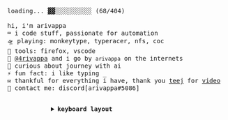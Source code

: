 <!-- README inspired by @UnrealApex's -->

<samp>loading... ▓▓░░░░░░░░░░ (68/404)
  <br>
  <br>
  hi, i'm arivappa
  <br>
  ⌨ i code stuff, passionate for automation
  <br>
  🛸 playing: monkeytype, typeracer, nfs, coc
  <br>
  🧰 tools: firefox, vscode
  <br>
  📡 [@4rivappa](https://github.com/4rivappa) and i go by `arivappa` on the internets
  <br>
  🔭 curious about journey with ai
  <br>
  ⚡ fun fact: i like typing _
  <br>
  ✉️ thankful for everything i have, thank you [teej](https://github.com/tjdevries) for [video](https://www.youtube.com/watch?v=ZBduBppB8r0)
  <br>
  💬 contact me: discord\[arivappa#5086\]
  <br>
  <br>
</samp>

<details style="margin-left:100px;" closed>
<summary><samp><b>keyboard layout</b></samp></summary>
  <br>
  <p float="left">
    <img src="./keyboard-layout.png" alt="layout image" height="120"/>
    &nbsp;&nbsp;&nbsp;&nbsp;
    <a href="https://monkeytype.com/profile/4rivappa">
      <img src="https://raw.githubusercontent.com/4rivappa/4rivappa/monkeytype-readme/monkeytype-readme.svg" alt="My Monkeytype profile" height="120"/>
    </a>
  </p>
  <a href="https://data.typeracer.com/pit/profile?user=leave_me_here">
      <img src="https://raw.githubusercontent.com/4rivappa/typeracer-readme/typeracer-readme/dark_graph.png" alt="typeracer graph" height="180"/>
  </a>
  <br>
  <samp>
    wanna <a href="https://cal.com/arivappa">hangout</a>
  </samp>
</details>
